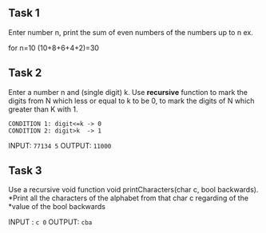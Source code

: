 ## Task 1

Enter number n, print the sum of even numbers of the numbers up to n ex.

for n=10 (10+8+6+4+2)=30

## Task 2

Enter a number n and (single digit) k.
Use **recursive** function to mark the digits from N  which less or equal to k to be 0,  to mark the digits of N which greater than K with 1.
```
CONDITION 1: digit<=k -> 0
CONDITION 2: digit>k  -> 1
```
INPUT: `77134 5`
OUTPUT: `11000`

## Task 3

Use a recursive void function  void printCharacters(char c, bool backwards).
*Print all the characters of the alphabet from that char c regarding of the
*value of the bool backwards

INPUT : `c 0`
OUTPUT: `cba`